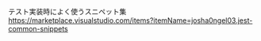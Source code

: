 テスト実装時によく使うスニペット集
https://marketplace.visualstudio.com/items?itemName=josha0ngel03.jest-common-snippets
